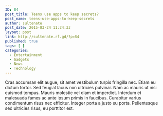 ```yaml
---
ID: 84
post_title: Teens use apps to keep secrets?
post_name: teens-use-apps-to-keep-secrets
author: sultenate
post_date: 2015-03-24 11:24:33
layout: post
link: http://sultenate.rf.gd/?p=84
published: true
tags: [ ]
categories:
  - Entertainment
  - Gadgets
  - News
  - Technology
---
```

Cras accumsan elit augue, sit amet vestibulum turpis fringilla nec. Etiam eu dictum tortor. Sed feugiat lacus non ultricies pulvinar. Nam ac mauris ut nisi euismod tempus. Mauris molestie vel diam et imperdiet. Interdum et malesuada fames ac ante ipsum primis in faucibus. Curabitur varius condimentum risus nec efficitur. Integer porta a justo eu porta. Pellentesque sed ultricies risus, eu porttitor est.